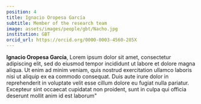 ```yaml
---
position: 4
title: Ignacio Oropesa García
subtitle: Member of the research team
image: assets/images/people/gbt/Nacho.jpg
institution: GBT
orcid_url: https://orcid.org/0000-0003-4560-285X
---
```


**Ignacio Oropesa García**, Lorem ipsum dolor sit amet, consectetur adipiscing elit, sed do eiusmod tempor incididunt ut labore et dolore magna aliqua. Ut enim ad minim veniam, quis nostrud exercitation ullamco laboris nisi ut aliquip ex ea commodo consequat. Duis aute irure dolor in reprehenderit in voluptate velit esse cillum dolore eu fugiat nulla pariatur. Excepteur sint occaecat cupidatat non proident, sunt in culpa qui officia deserunt mollit anim id est laborum"